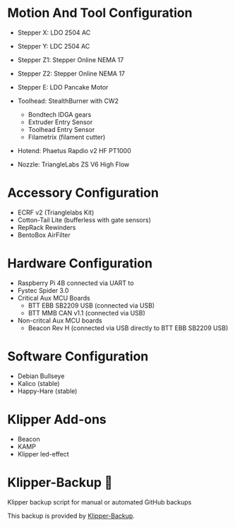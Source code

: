 # Motion And Tool Configuration

- Stepper X: LDO 2504 AC
- Stepper Y: LDC 2504 AC
- Stepper Z1: Stepper Online NEMA 17
- Stepper Z2: Stepper Online NEMA 17
- Stepper E: LDO Pancake Motor

- Toolhead: StealthBurner with CW2
    - Bondtech IDGA gears
    - Extruder Entry Sensor
    - Toolhead Entry Sensor
    - Filametrix (filament cutter)
- Hotend: Phaetus Rapdio v2 HF PT1000
- Nozzle: TriangleLabs ZS V6 High Flow

# Accessory Configuration

- ECRF v2 (Trianglelabs Kit)
- Cotton-Tail Lite (bufferless with gate sensors)
- RepRack Rewinders
- BentoBox AirFilter

# Hardware Configuration

- Raspberry Pi 4B connected via UART to
- Fystec Spider 3.0
- Critical Aux MCU Boards
  - BTT EBB SB2209 USB (connected via USB)
  - BTT MMB CAN v1.1 (connected via USB)
- Non-critcal Aux MCU boards
  - Beacon Rev H (connected via USB directly to BTT EBB SB2209 USB) 

# Software Configuration
- Debian Bullseye
- Kalico (stable)
- Happy-Hare (stable)

# Klipper Add-ons

- Beacon
- KAMP
- Klipper led-effect

# Klipper-Backup 💾 
Klipper backup script for manual or automated GitHub backups 

This backup is provided by [Klipper-Backup](https://github.com/Staubgeborener/klipper-backup).

